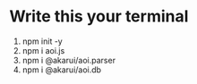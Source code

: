 # Write this your terminal
1) npm init -y
2) npm i aoi.js
3) npm i @akarui/aoi.parser
4) npm i @akarui/aoi.db
